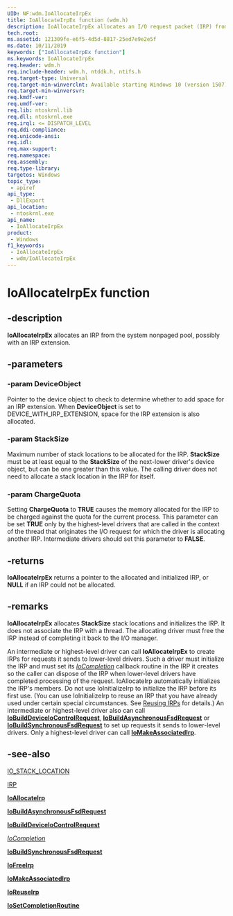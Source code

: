 ```yaml
---
UID: NF:wdm.IoAllocateIrpEx
title: IoAllocateIrpEx function (wdm.h)
description: IoAllocateIrpEx allocates an I/O request packet (IRP) from
tech.root: 
ms.assetid: 121309fe-e6f5-4d5d-8817-25ed7e9e2e5f
ms.date: 10/11/2019
keywords: ["IoAllocateIrpEx function"]
ms.keywords: IoAllocateIrpEx
req.header: wdm.h
req.include-header: wdm.h, ntddk.h, ntifs.h
req.target-type: Universal
req.target-min-winverclnt: Available starting Windows 10 (version 1507)
req.target-min-winversvr: 
req.kmdf-ver: 
req.umdf-ver: 
req.lib: ntoskrnl.lib
req.dll: ntoskrnl.exe
req.irql: <= DISPATCH_LEVEL
req.ddi-compliance: 
req.unicode-ansi: 
req.idl: 
req.max-support: 
req.namespace: 
req.assembly: 
req.type-library: 
targetos: Windows
topic_type:
 - apiref
api_type:
 - DllExport
api_location:
 - ntoskrnl.exe
api_name:
 - IoAllocateIrpEx
product:
 - Windows
f1_keywords:
 - IoAllocateIrpEx
 - wdm/IoAllocateIrpEx
---
```


# IoAllocateIrpEx function


## -description

**IoAllocateIrpEx** allocates an IRP from the system nonpaged pool, possibly with an IRP extension.

## -parameters

### -param DeviceObject

Pointer to the device object to check to determine whether to add space for an IRP extension. When **DeviceObject** is set to DEVICE_WITH_IRP_EXTENSION, space for the IRP extension is also allocated.

### -param StackSize

Maximum number of stack locations to be allocated for the IRP. **StackSize** must be at least equal to the **StackSize** of the next-lower driver's device object, but can be one greater than this value. The calling driver does not need to allocate a stack location in the IRP for itself.

### -param ChargeQuota

Setting **ChargeQuota** to **TRUE** causes the memory allocated for the IRP to be charged against the quota for the current process. This parameter can be set **TRUE** only by the highest-level drivers that are called in the context of the thread that originates the I/O request for which the driver is allocating another IRP. Intermediate drivers should set this parameter to **FALSE**.

## -returns

**IoAllocateIrpEx** returns a pointer to the allocated and initialized IRP, or **NULL** if an IRP could not be allocated.

## -remarks

**IoAllocateIrpEx** allocates **StackSize** stack locations and initializes the IRP. It does not associate the IRP with a thread. The allocating driver must free the IRP instead of completing it back to the I/O manager.

An intermediate or highest-level driver can call **IoAllocateIrpEx** to create IRPs for requests it sends to lower-level drivers. Such a driver must initialize the IRP and must set its [*IoCompletion*](./nc-wdm-io_completion_routine.md) callback routine in the IRP it creates so the caller can dispose of the IRP when lower-level drivers have completed processing of the request.
IoAllocateIrp automatically initializes the IRP's members. Do not use IoInitializeIrp to initialize the IRP before its first use. (You can use IoInitializeIrp to reuse an IRP that you have already used under certain special circumstances. See [Reusing IRPs](/windows-hardware/drivers/kernel/reusing-irps) for details.)
An intermediate or highest-level driver also can call [**IoBuildDeviceIoControlRequest**](./nf-wdm-iobuilddeviceiocontrolrequest.md), [**IoBuildAsynchronousFsdRequest**](./nf-wdm-iobuildasynchronousfsdrequest.md) or [**IoBuildSynchronousFsdRequest**](./nf-wdm-iobuildsynchronousfsdrequest.md) to set up requests it sends to lower-level drivers. Only a highest-level driver can call [**IoMakeAssociatedIrp**](../ntddk/nf-ntddk-iomakeassociatedirp.md).

## -see-also

[IO_STACK_LOCATION](./ns-wdm-_io_stack_location.md)

[IRP](./ns-wdm-_irp.md)

[**IoAllocateIrp**](./nf-wdm-ioallocateirp.md)

[**IoBuildAsynchronousFsdRequest**](./nf-wdm-iobuildasynchronousfsdrequest.md)

[**IoBuildDeviceIoControlRequest**](./nf-wdm-iobuilddeviceiocontrolrequest.md)

[*IoCompletion*](./nc-wdm-io_completion_routine.md)

[**IoBuildSynchronousFsdRequest**](./nf-wdm-iobuildsynchronousfsdrequest.md)

[**IoFreeIrp**](/windows-hardware/drivers/devtest/storport-iofreeirp)

[**IoMakeAssociatedIrp**](../ntddk/nf-ntddk-iomakeassociatedirp.md)

[**IoReuseIrp**](./nf-wdm-ioreuseirp.md)

[**IoSetCompletionRoutine**](./nf-wdm-iosetcompletionroutine.md)